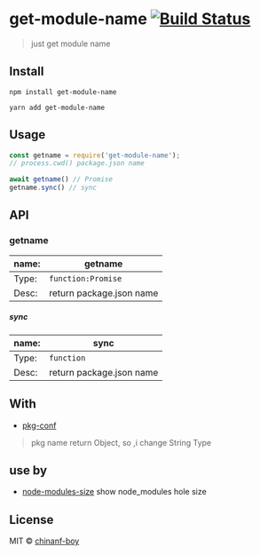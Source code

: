 # get-module-name [![Build Status](https://travis-ci.org/chinanf-boy/get-module-name.svg?branch=master)](https://travis-ci.org/chinanf-boy/get-module-name)

> just get module name

## Install



```
npm install get-module-name
```

```
yarn add get-module-name
```




## Usage

```js
const getname = require('get-module-name');
// process.cwd() package.json name

await getname() // Promise
getname.sync() // sync
```


## API

### getname

 name: | getname
---------|----------
Type: | `function:Promise`
Desc: | return package.json name

##### sync

 name: | sync
---------|----------
Type: | `function`
Desc: | return package.json name

## With

- [pkg-conf](https://github.com/sindresorhus/pkg-conf)

> pkg name return Object, so ,i change String Type

## use by

- [node-modules-size](https://github.com/chinanf-boy/node-modules-size) show node_modules hole size

## License

MIT © [chinanf-boy](http://llever.com)
